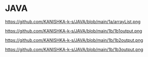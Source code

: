 # JAVA


https://github.com/KANISHKA-k-s/JAVA/blob/main/1a/arrayList.png

https://github.com/KANISHKA-k-s/JAVA/blob/main/1b/1b1output.png

https://github.com/KANISHKA-k-s/JAVA/blob/main/1b/1b2output.png

https://github.com/KANISHKA-k-s/JAVA/blob/main/1b/1b3output.png
